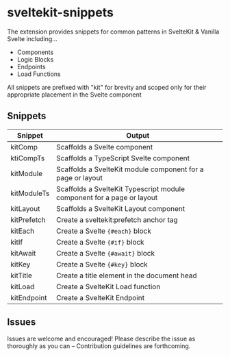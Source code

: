 # sveltekit-snippets

The extension provides snippets for common patterns in SvelteKit &amp; Vanilla Svelte including...

- Components
- Logic Blocks
- Endpoints
- Load Functions

All snippets are prefixed with "kit" for brevity and scoped only for their appropriate placement in the Svelte component

## Snippets

|   Snippet   | Output |
|-------------|--------|
|   kitComp   | Scaffolds a Svelte component |
|  ktiCompTs  | Scaffolds a TypeScript Svelte component |
|  kitModule  | Scaffolds a SvelteKit module component for a page or layout |
| kitModuleTs | Scaffolds a SvelteKit Typescript module component for a page or layout |
|  kitLayout  | Scaffolds a SvelteKit Layout component |
| kitPrefetch | Create a sveltekit:prefetch anchor tag |
|   kitEach   | Create a Svelte `{#each}` block |
|    kitIf    | Create a Svelte `{#if}` block |
|   kitAwait  | Create a Svelte `{#await}` block |
|    kitKey   | Create a Svelte `{#key}` block |
|  kitTitle   | Create a title element in the document head |
|   kitLoad   | Create a SvelteKit Load function |
| kitEndpoint | Create a SvelteKit Endpoint |

## Issues

Issues are welcome and encouraged! Please describe the issue as thoroughly as you can – Contribution guidelines are forthcoming.
